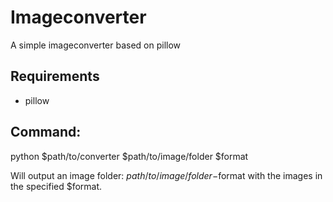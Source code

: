 # Imageconverter
A simple imageconverter based on pillow
## Requirements
- pillow
## Command:
python $path/to/converter $path/to/image/folder $format

Will output an image folder: 
$path/to/image/folder-$format 
with the images in the specified $format.